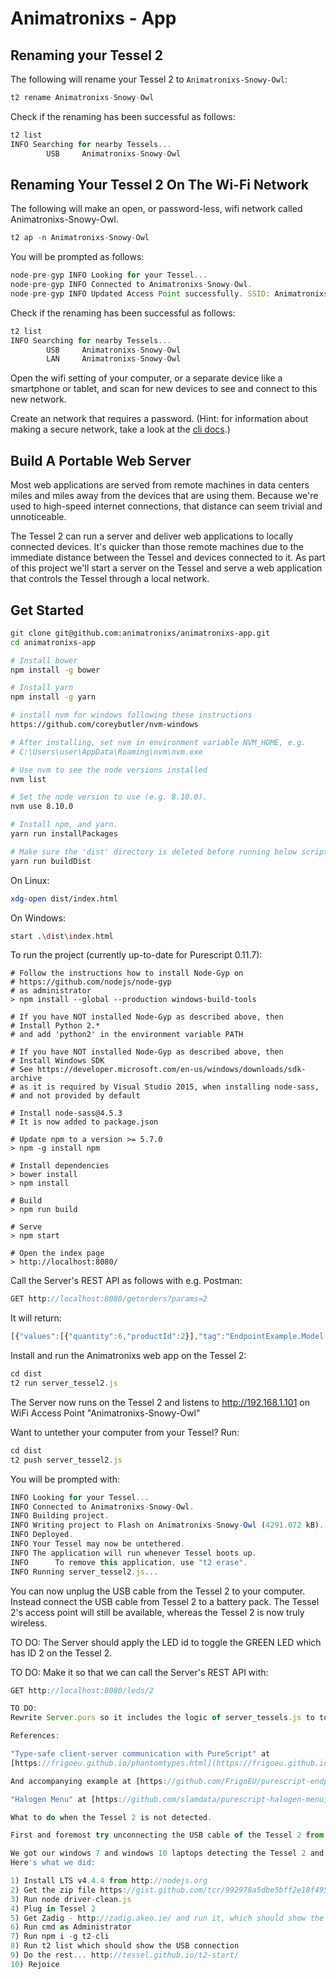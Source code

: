 # Animatronixs - App

## Renaming your Tessel 2

The following will rename your Tessel 2 to ```Animatronixs-Snowy-Owl```:

```javascript
t2 rename Animatronixs-Snowy-Owl
```

Check if the renaming has been successful as follows:

```javascript
t2 list
INFO Searching for nearby Tessels...
        USB     Animatronixs-Snowy-Owl
```

## Renaming Your Tessel 2 On The Wi-Fi Network

The following will make an open, or password-less, wifi network called Animatronixs-Snowy-Owl.

```javascript
t2 ap -n Animatronixs-Snowy-Owl
```

You will be prompted as follows:

```javascript
node-pre-gyp INFO Looking for your Tessel...
node-pre-gyp INFO Connected to Animatronixs-Snowy-Owl.
node-pre-gyp INFO Updated Access Point successfully. SSID: Animatronixs-Snowy-Owl
```

Check if the renaming has been successful as follows:

```javascript
t2 list
INFO Searching for nearby Tessels...
        USB     Animatronixs-Snowy-Owl
        LAN     Animatronixs-Snowy-Owl
```

Open the wifi setting of your computer, or a separate device like a smartphone or tablet, and scan for new devices to see and connect to this new network.

Create an network that requires a password. (Hint: for information about making a secure network, take a look at the [cli docs](https://tessel.io/docs/cli#usage).)

## Build A Portable Web Server

Most web applications are served from remote machines in data centers miles and miles away from the devices that are using them. Because we're used to high-speed internet connections, that distance can seem trivial and unnoticeable.

The Tessel 2 can run a server and deliver web applications to locally connected devices. It's quicker than those remote machines due to the immediate distance between the Tessel and devices connected to it. As part of this project we'll start a server on the Tessel and serve a web application that controls the Tessel through a local network.

## Get Started

```bash
git clone git@github.com:animatronixs/animatronixs-app.git
cd animatronixs-app

# Install bower
npm install -g bower

# Install yarn
npm install -g yarn

# install nvm for windows following these instructions
https://github.com/coreybutler/nvm-windows

# After installing, set nvm in environment variable NVM_HOME, e.g.
# C:\Users\user\AppData\Roaming\nvm\nvm.exe

# Use nvm to see the node versions installed
nvm list

# Set the node version to use (e.g. 8.10.0).
nvm use 8.10.0

# Install npm, and yarn.
yarn run installPackages

# Make sure the 'dist' directory is deleted before running below script
yarn run buildDist
```

On Linux:
```bash
xdg-open dist/index.html
```

On Windows:
```bash
start .\dist\index.html
```

To run the project (currently up-to-date for Purescript 0.11.7):

```
# Follow the instructions how to install Node-Gyp on 
# https://github.com/nodejs/node-gyp
# as administrator
> npm install --global --production windows-build-tools

# If you have NOT installed Node-Gyp as described above, then
# Install Python 2.* 
# and add 'python2' in the environment variable PATH

# If you have NOT installed Node-Gyp as described above, then
# Install Windows SDK
# See https://developer.microsoft.com/en-us/windows/downloads/sdk-archive 
# as it is required by Visual Studio 2015, when installing node-sass, 
# and not provided by default

# Install node-sass@4.5.3
# It is now added to package.json

# Update npm to a version >= 5.7.0
> npm -g install npm

# Install dependencies
> bower install
> npm install

# Build
> npm run build

# Serve
> npm start

# Open the index page
> http://localhost:8080/
```

Call the Server's REST API as follows with e.g. Postman:

```javascript
GET http://localhost:8080/getorders?params=2
```

It will return:

```javascript
[{"values":[{"quantity":6,"productId":2}],"tag":"EndpointExample.Model.Order"}]
```

Install and run the Animatronixs web app on the Tessel 2:

```javascript
cd dist
t2 run server_tessel2.js
```

The Server now runs on the Tessel 2 and listens to http://192.168.1.101 on WiFi Access Point "Animatronixs-Snowy-Owl"

Want to untether your computer from your Tessel? Run:

```javascript
cd dist
t2 push server_tessel2.js
```

You will be prompted with:

```javascript
INFO Looking for your Tessel...
INFO Connected to Animatronixs-Snowy-Owl.
INFO Building project.
INFO Writing project to Flash on Animatronixs-Snowy-Owl (4291.072 kB)...
INFO Deployed.
INFO Your Tessel may now be untethered.
INFO The application will run whenever Tessel boots up.
INFO      To remove this application, use "t2 erase".
INFO Running server_tessel2.js...
```

You can now unplug the USB cable from the Tessel 2 to your computer. Instead connect the USB cable from Tessel 2 to a battery pack. The Tessel 2's access point will still be available, whereas the Tessel 2 is now truly wireless.

TO DO: 
The Server should apply the LED id to toggle the GREEN LED which has ID 2 on the Tessel 2.

TO DO:
Make it so that we can call the Server's REST API with:

```javascript
GET http://localhost:8080/leds/2

TO DO:
Rewrite Server.purs so it includes the logic of server_tessels.js to toggle LEDs on the Tessel 2. Later include a REST API to manipulate a Servo motor.

References:

"Type-safe client-server communication with PureScript" at 
[https://frigoeu.github.io/phantomtypes.html](https://frigoeu.github.io/phantomtypes.html)

And accompanying example at [https://github.com/FrigoEU/purescript-endpoints-express-example](https://github.com/FrigoEU/purescript-endpoints-express-example)

"Halogen Menu" at [https://github.com/slamdata/purescript-halogen-menu](https://github.com/slamdata/purescript-halogen-menu)

What to do when the Tessel 2 is not detected.

First and foremost try unconnecting the USB cable of the Tessel 2 from the PC then reconnecting the USB cable of the Tessel 2 to the PC.

We got our windows 7 and windows 10 laptops detecting the Tessel 2 and running blinkie.
Here's what we did:

1) Install LTS v4.4.4 from http://nodejs.org
2) Get the zip file https://gist.github.com/tcr/992978a5dbe5bff2e18f495c5c0973c3
3) Run node driver-clean.js
4) Plug in Tessel 2
5) Get Zadig - http://zadig.akeo.ie/ and run it, which should show the Tessel 2; simply click the install WinUSB button w/o changing anything - If you go to Device Manager, you should now notice that the three Tessel devices which previously had an ❗️ are now ok w/ the WinUSB driver
6) Run cmd as Administrator
7) Run npm i -g t2-cli
8) Run t2 list which should show the USB connection
9) Do the rest... http://tessel.github.io/t2-start/
10) Rejoice 
